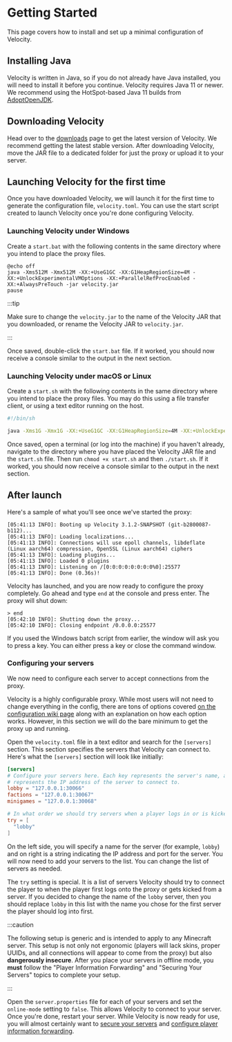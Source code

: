 # Getting Started

This page covers how to install and set up a minimal configuration of Velocity.

## Installing Java

Velocity is written in Java, so if you do not already have Java installed, you will need to install
it before you continue. Velocity requires Java 11 or newer. We recommend using the HotSpot-based
Java 11 builds from [AdoptOpenJDK](https://adoptopenjdk.net/).

## Downloading Velocity

Head over to the [downloads](https://papermc.io/downloads#Velocity) page to get the latest version
of Velocity. We recommend getting the latest stable version. After downloading Velocity, move the
JAR file to a dedicated folder for just the proxy or upload it to your server.

## Launching Velocity for the first time

Once you have downloaded Velocity, we will launch it for the first time to generate the
configuration file, `velocity.toml`. You can use the start script created to launch Velocity once
you're done configuring Velocity.

### Launching Velocity under Windows

Create a `start.bat` with the following contents in the same directory where you intend to place the
proxy files.

```batch title="start.bat"
@echo off
java -Xms512M -Xmx512M -XX:+UseG1GC -XX:G1HeapRegionSize=4M -XX:+UnlockExperimentalVMOptions -XX:+ParallelRefProcEnabled -XX:+AlwaysPreTouch -jar velocity.jar
pause
```

:::tip

Make sure to change the `velocity.jar` to the name of the Velocity JAR that you downloaded, or
rename the Velocity JAR to `velocity.jar`.

:::

Once saved, double-click the `start.bat` file. If it worked, you should now receive a console
similar to the output in the next section.

### Launching Velocity under macOS or Linux

Create a `start.sh` with the following contents in the same directory where you intend to place the
proxy files. You may do this using a file transfer client, or using a text editor running on the
host.

```bash title="start.sh"
#!/bin/sh

java -Xms1G -Xmx1G -XX:+UseG1GC -XX:G1HeapRegionSize=4M -XX:+UnlockExperimentalVMOptions -XX:+ParallelRefProcEnabled -XX:+AlwaysPreTouch -XX:MaxInlineLevel=15 -jar velocity*.jar
```

Once saved, open a terminal (or log into the machine) if you haven't already, navigate to the
directory where you have placed the Velocity JAR file and the `start.sh` file. Then run
`chmod +x start.sh` and then `./start.sh`. If it worked, you should now receive a console similar to
the output in the next section.

## After launch

Here's a sample of what you'll see once we've started the proxy:

```log
[05:41:13 INFO]: Booting up Velocity 3.1.2-SNAPSHOT (git-b2800087-b112)...
[05:41:13 INFO]: Loading localizations...
[05:41:13 INFO]: Connections will use epoll channels, libdeflate (Linux aarch64) compression, OpenSSL (Linux aarch64) ciphers
[05:41:13 INFO]: Loading plugins...
[05:41:13 INFO]: Loaded 0 plugins
[05:41:13 INFO]: Listening on /[0:0:0:0:0:0:0:0%0]:25577
[05:41:13 INFO]: Done (0.36s)!
```

Velocity has launched, and you are now ready to configure the proxy completely. Go ahead and type
`end` at the console and press enter. The proxy will shut down:

```log
> end
[05:42:10 INFO]: Shutting down the proxy...
[05:42:10 INFO]: Closing endpoint /0.0.0.0:25577
```

If you used the Windows batch script from earlier, the window will ask you to press a key. You can
either press a key or close the command window.

### Configuring your servers

We now need to configure each server to accept connections from the proxy.

Velocity is a highly configurable proxy. While most users will not need to change everything in the
config, there are tons of options covered [on the configuration wiki page](configuration.md) along
with an explanation on how each option works. However, in this section we will do the bare minimum
to get the proxy up and running.

Open the `velocity.toml` file in a text editor and search for the `[servers]` section. This section
specifies the servers that Velocity can connect to. Here's what the `[servers]` section will look
like initially:

```toml title="velocity.toml"
[servers]
# Configure your servers here. Each key represents the server's name, and the value
# represents the IP address of the server to connect to.
lobby = "127.0.0.1:30066"
factions = "127.0.0.1:30067"
minigames = "127.0.0.1:30068"

# In what order we should try servers when a player logs in or is kicked from a server.
try = [
  "lobby"
]
```

On the left side, you will specify a name for the server (for example, `lobby`) and on right is a
string indicating the IP address and port for the server. You will now need to add your servers to
the list. You can change the list of servers as needed.

The `try` setting is special. It is a list of servers Velocity should try to connect the player to
when the player first logs onto the proxy or gets kicked from a server. If you decided to change the
name of the `lobby` server, then you should replace `lobby` in this list with the name you chose for
the first server the player should log into first.

:::caution

The following setup is generic and is intended to apply to any Minecraft server. This setup is not
only not ergonomic (players will lack skins, proper UUIDs, and all connections will appear to come
from the proxy) but also **dangerously insecure**. After you place your servers in offline mode, you
**must** follow the "Player Information Forwarding" and "Securing Your Servers" topics to complete
your setup.

:::

Open the `server.properties` file for each of your servers and set the `online-mode` setting to
`false`. This allows Velocity to connect to your server. Once you're done, restart your server.
While Velocity is now ready for use, you will almost certainly want to
[secure your servers](../deployment/security.md) and
[configure player information forwarding](forwarding.md).
